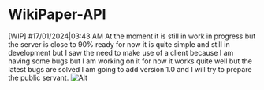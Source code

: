 # WikiPaper-API
[WIP]
#17/01/2024|03:43 AM
 At the moment it is still in work in progress but the server is close to 90% ready for now it is quite simple and still in development but I saw the need to make use of a client because I am having some bugs but I am working on it for now it works quite well but the latest bugs are solved I am going to add version 1.0 and I will try to prepare the public servant.
![Alt](https://repobeats.axiom.co/api/embed/0f49858a84160d6696cdaa3b393a68db4ba52277.svg "Repobeats analytics image")
